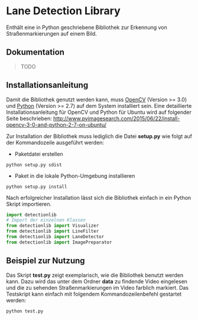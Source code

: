 # Lane Detection Library
Enthält eine in Python geschriebene Bibliothek zur Erkennung von Straßenmarkierungen auf einem Bild.

## Dokumentation 
> TODO

## Installationsanleitung
Damit die Bibliothek genutzt werden kann, muss [OpenCV](http://opencv.org/) (Version >= 3.0) und [Python](https://www.python.org/) (Version >= 2.7) auf dem System installiert sein.
Eine detaillierte Installationsanleitung für OpenCV und Python für Ubuntu wird auf folgender Seite beschrieben:
http://www.pyimagesearch.com/2015/06/22/install-opencv-3-0-and-python-2-7-on-ubuntu/

Zur Installation der Bibliothek muss lediglich die Datei __setup.py__ wie folgt auf der Kommandozeile ausgeführt werden:

* Paketdatei erstellen
```
python setup.py sdist
```
* Paket in die lokale Python-Umgebung installieren
```
python setup.py install
```

Nach erfolgreicher Installation lässt sich die Bibliothek einfach in ein Python Skript importieren.
```python
import detectionlib
# Import der einzelnen Klassen
from detectionlib import Visualizer
from detectionlib import LineFilter
from detectionlib import LaneDetector
from detectionlib import ImagePreparator
```
## Beispiel zur Nutzung
Das Skript __test.py__ zeigt exemplarisch, wie die Bibliothek benutzt werden kann. Dazu wird das unter dem Ordner __data__ zu findende Video eingelesen
und die zu sehenden Straßenmarkierungen im Video farblich markiert.
Das Testskript kann einfach mit folgendem Kommandozeilenbefehl gestartet werden:
```
python test.py
```